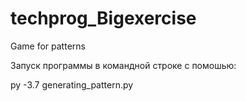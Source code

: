 # techprog_Bigexercise
Game for patterns

Запуск программы в командной строке с помошью:

py -3.7 generating_pattern.py
